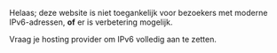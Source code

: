 
Helaas; deze website is niet toegankelijk voor bezoekers met
moderne IPv6-adressen, <strong>of</strong> er is verbetering mogelijk.

Vraag je hosting provider om IPv6 volledig aan te zetten.
